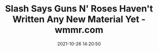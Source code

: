---
"title": "Slash Says Guns N' Roses Haven't Written Any New Material Yet - wmmr.com"
"date": "2021-10-26 14:20:50"
"feed_name": "GOOGLENEWSINDUSTRIAL"
"feed_website": "https://news.google.com/search?q=industrial%2Bincident&hl=en-US&gl=US&ceid=US:en"
"feed_rss": "https://news.google.com/rss/search?q=industrial%2Bincident&hl=en-US&gl=US&ceid=US:en"
"link": "https://wmmr.com/2021/10/26/slash-says-guns-n-roses-havent-written-any-new-material-yet/"
"source": "{'href': 'https://wmmr.com', 'title': 'wmmr.com'}"
"file": "_posts/2021-1-1-42abd7c668b52ecfd0b133fb7080d4ff9bcb25b5.md"
"accident": "0"
"drilling": "0"
"dead": "0"
"injured": "0"
"arrested": "0"
"place": "unknown place"
"where": "unknown site"
"causes": "unknown"
"place_uri": "unknown place"
---